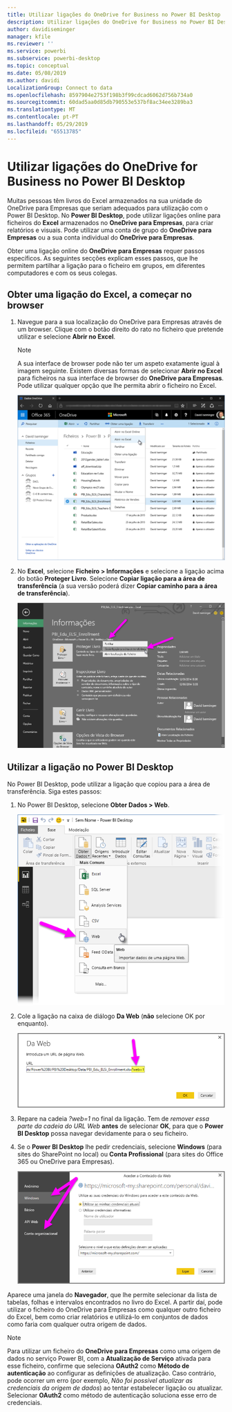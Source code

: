 ```yaml
---
title: Utilizar ligações do OneDrive for Business no Power BI Desktop
description: Utilizar ligações do OneDrive for Business no Power BI Desktop
author: davidiseminger
manager: kfile
ms.reviewer: ''
ms.service: powerbi
ms.subservice: powerbi-desktop
ms.topic: conceptual
ms.date: 05/08/2019
ms.author: davidi
LocalizationGroup: Connect to data
ms.openlocfilehash: 8597904e2753f198b3f99cdcad6062d756b734a0
ms.sourcegitcommit: 60dad5aa0d85db790553e537bf8ac34ee3289ba3
ms.translationtype: MT
ms.contentlocale: pt-PT
ms.lasthandoff: 05/29/2019
ms.locfileid: "65513785"
---
```

# <a name="use-onedrive-for-business-links-in-power-bi-desktop"></a>Utilizar ligações do OneDrive for Business no Power BI Desktop
Muitas pessoas têm livros do Excel armazenados na sua unidade do OneDrive para Empresas que seriam adequados para utilização com o Power BI Desktop. No **Power BI Desktop**, pode utilizar ligações online para ficheiros do **Excel** armazenados no **OneDrive para Empresas**, para criar relatórios e visuais. Pode utilizar uma conta de grupo do **OneDrive para Empresas** ou a sua conta individual do **OneDrive para Empresas**.

Obter uma ligação online do **OneDrive para Empresas** requer passos específicos. As seguintes secções explicam esses passos, que lhe permitem partilhar a ligação para o ficheiro em grupos, em diferentes computadores e com os seus colegas.

## <a name="get-a-link-from-excel-starting-in-the-browser"></a>Obter uma ligação do Excel, a começar no browser
1. Navegue para a sua localização do OneDrive para Empresas através de um browser. Clique com o botão direito do rato no ficheiro que pretende utilizar e selecione **Abrir no Excel**.
   
   > [!NOTE]
   > A sua interface de browser pode não ter um aspeto exatamente igual à imagem seguinte. Existem diversas formas de selecionar **Abrir no Excel** para ficheiros na sua interface de browser do **OneDrive para Empresas**. Pode utilizar qualquer opção que lhe permita abrir o ficheiro no Excel.
   > 
   > 
   
   ![](media/desktop-use-onedrive-business-links/odb-links_02.png)
2. No **Excel**, selecione **Ficheiro > Informações** e selecione a ligação acima do botão **Proteger Livro**. Selecione **Copiar ligação para a área de transferência** (a sua versão poderá dizer **Copiar caminho para a área de transferência**).
   
   ![](media/desktop-use-onedrive-business-links/odb-links_03.png)

## <a name="use-the-link-in-power-bi-desktop"></a>Utilizar a ligação no Power BI Desktop
No Power BI Desktop, pode utilizar a ligação que copiou para a área de transferência. Siga estes passos:

1. No Power BI Desktop, selecione **Obter Dados > Web**.
   
   ![](media/desktop-use-onedrive-business-links/odb-links_04.png)
2. Cole a ligação na caixa de diálogo **Da Web** (**não** selecione OK por enquanto).
   
    ![](media/desktop-use-onedrive-business-links/odb-links_05.png)
3. Repare na cadeia *?web=1* no final da ligação. Tem de *remover essa parte da cadeia do URL Web* **antes** de selecionar **OK**, para que o **Power BI Desktop** possa navegar devidamente para o seu ficheiro.
4. Se o **Power BI Desktop** lhe pedir credenciais, selecione **Windows** (para sites do SharePoint no local) ou **Conta Profissional** (para sites do Office 365 ou OneDrive para Empresas).
   
   ![](media/desktop-use-onedrive-business-links/odb-links_06.png)

Aparece uma janela do **Navegador**, que lhe permite selecionar da lista de tabelas, folhas e intervalos encontrados no livro do Excel. A partir daí, pode utilizar o ficheiro do OneDrive para Empresas como qualquer outro ficheiro do Excel, bem como criar relatórios e utilizá-lo em conjuntos de dados como faria com qualquer outra origem de dados.

> [!NOTE]
> Para utilizar um ficheiro do **OneDrive para Empresas** como uma origem de dados no serviço Power BI, com a **Atualização de Serviço** ativada para esse ficheiro, confirme que seleciona **OAuth2** como **Método de autenticação** ao configurar as definições de atualização. Caso contrário, pode ocorrer um erro (por exemplo, *Não foi possível atualizar as credenciais da origem de dados*) ao tentar estabelecer ligação ou atualizar. Selecionar **OAuth2** como método de autenticação soluciona esse erro de credenciais.
> 
> 

